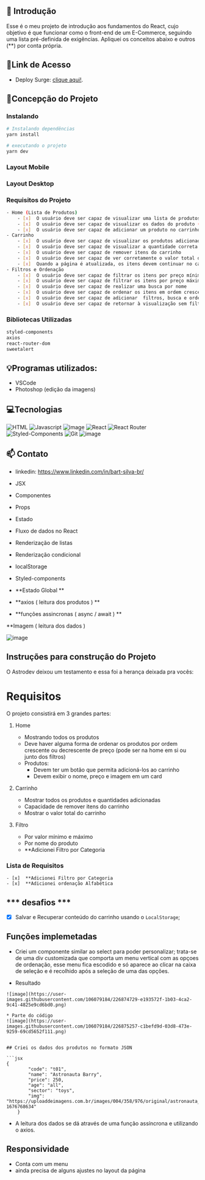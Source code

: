 ## 📖 Introdução 

Esse é o meu projeto de introdução aos fundamentos do React, cujo objetivo é que funcionar como o front-end de um E-Commerce, seguindo uma lista pré-definida de exigências. Apliquei os conceitos abaixo e outros (**)  por conta própria. 

## 🔗Link de Acesso
- Deploy Surge: [clique aqui!](https://bart-silva-spacetoys.surge.sh/).

## 📄Concepção do Projeto

### Instalando
```bash
# Instalando dependências
yarn install

# executando o projeto
yarn dev
```

### Layout Mobile



### Layout Desktop



### Requisitos do Projeto
```bash
- Home (Lista de Produtos)
    - [x]  O usuário deve ser capaz de visualizar uma lista de produtos
    - [x]  O usuário deve ser capaz de visualizar os dados do produto (nome, preço e imagem)
    - [x]  O usuário deve ser capaz de adicionar um produto no carrinho    
- Carrinho
    - [x]  O usuário deve ser capaz de visualizar os produtos adicionados
    - [x]  O usuário deve ser capaz de visualizar a quantidade correta de cada produto
    - [x]  O usuário deve ser capaz de remover itens do carrinho
    - [x]  O usuário deve ser capaz de ver corretamente o valor total de sua compra
    - [x]  Quando a página é atualizada, os itens devem continuar no carrinho    
- Filtros e Ordenação
    - [x]  O usuário deve ser capaz de filtrar os itens por preço mínimo
    - [x]  O usuário deve ser capaz de filtrar os itens por preço máximo
    - [x]  O usuário deve ser capaz de realizar uma busca por nome
    - [x]  O usuário deve ser capaz de ordenar os itens em ordem crescente ou decrescente
    - [x]  O usuário deve ser capaz de adicionar  filtros, busca e ordenação simultaneamente
    - [x]  O usuário deve ser capaz de retornar à visualização sem filtros
```

### Bibliotecas Utilizadas

```bash
styled-components
axios
react-router-dom
sweetalert
```

## 💡Programas utilizados:
- VSCode
- Photoshop (edição da imagens)

## 💻Tecnologias 

![HTML](https://user-images.githubusercontent.com/106079184/227619911-eb73aabd-7739-47c0-bbcb-e0920902ead3.png)
![Javascript](https://img.shields.io/badge/JavaScript-323330?style=for-the-badge&logo=javascript&logoColor=F7DF1E)
![image](https://user-images.githubusercontent.com/106079184/227620446-5307c4f2-0af2-4b7d-8696-a17780a13148.png)
![React](https://img.shields.io/badge/React-20232A?style=for-the-badge&logo=react&logoColor=61DAFB)
![React Router](https://img.shields.io/badge/React_Router-CA4245?style=for-the-badge&logo=react-router&logoColor=white)
![Styled-Components](https://img.shields.io/badge/styled--components-DB7093?style=for-the-badge&logo=styled-components&logoColor=white)
![Git](https://img.shields.io/badge/GIT-E44C30?style=for-the-badge&logo=git&logoColor=white)
![image](https://user-images.githubusercontent.com/106079184/227618657-2fd85fe5-dee7-4544-bb4f-9910ed3ca289.png)


## 📫 Contato
- linkedin: https://www.linkedin.com/in/bart-silva-br/



- JSX
- Componentes
- Props
- Estado
- Fluxo de dados no React
- Renderização de listas
- Renderização condicional
- localStorage
- Styled-components

- **Estado Global **
- **axios ( leitura dos produtos ) **
- **funções assincronas ( async / await ) **

**Imagem ( leitura dos dados )

![image](https://user-images.githubusercontent.com/106079184/226871508-82b86aa5-35b7-492c-9462-1a5fe22f00a2.png)


## Instruções para construção do Projeto

O Astrodev deixou um testamento e essa foi a herança deixada pra vocês:

# Requisitos

O projeto consistirá em 3 grandes partes:

1. Home
    - Mostrando todos os produtos
    - Deve haver alguma forma de ordenar os produtos por ordem crescente ou decrescente de preço (pode ser na home em si ou junto dos filtros)
    - Produtos:
        - Devem ter um botão que permita adicioná-los ao carrinho
        - Devem exibir o nome, preço e imagem em um card	
        
2. Carrinho
    - Mostrar todos os produtos e quantidades adicionadas
    - Capacidade de remover itens do carrinho
    - Mostrar o valor total do carrinho   
      
3. Filtro
    - Por valor mínimo e máximo
    - Por nome do produto
    - **Adicionei Filtro por Categoria 

### Lista de Requisitos

    - [x]  **Adicionei Filtro por Categoria
    - [x]  **Adicionei ordenação Alfabética  
    
 ## *** desafios *** 
   - [x]  Salvar e Recuperar conteúdo do carrinho usando o `LocalStorage`;

## Funções implemetadas

-   Criei um componente similar ao select para poder personalizar; trata-se de uma div customizada que comporta um menu vertical
    com as opçoes de ordenação, esse menu fica escodido e só aparece ao clicar na caixa de seleção e é recolhido após a seleção
    de uma das opções.
* Resultado
```
![image](https://user-images.githubusercontent.com/106079184/226874729-e193572f-1b03-4ca2-9c41-4825e9cd6bd0.png)

* Parte do código
![image](https://user-images.githubusercontent.com/106079184/226875257-c1befd9d-03d8-473e-9259-69cd5652f111.png)


## Criei os dados dos produtos no formato JSON 

```jsx
{
        "code": "t01",
        "name": "Astronauta Barry",
        "price": 250,
        "age": "all",
        "sector": "toys",
        "img": "https://uploaddeimagens.com.br/images/004/358/976/original/astronauta_barry.jpg?1676768634"
    }
```
- A leitura dos dados se dá através de uma função assíncrona e utilizando o axios.


## Responsividade 
- Conta com um menu
- ainda precisa de alguns ajustes no layout da página

## 













